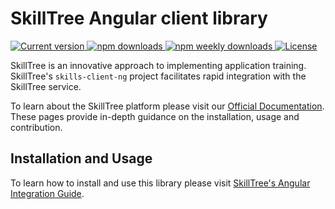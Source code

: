 <!---
Copyright 2020 SkillTree

Licensed under the Apache License, Version 2.0 (the "License");
you may not use this file except in compliance with the License.
You may obtain a copy of the License at

    https://www.apache.org/licenses/LICENSE-2.0

Unless required by applicable law or agreed to in writing, software
distributed under the License is distributed on an "AS IS" BASIS,
WITHOUT WARRANTIES OR CONDITIONS OF ANY KIND, either express or implied.
See the License for the specific language governing permissions and
limitations under the License.
 -->
# SkillTree Angular client library

<p>
  <a href="https://www.npmjs.com/package/@skilltree/skills-client-ng">
    <img src="https://flat.badgen.net/npm/v/@skilltree/skills-client-ng" alt="Current version">
  </a>
  <a href="https://www.npmjs.com/package/@skilltree/skills-client-ng">
    <img src="https://flat.badgen.net/npm/dt/@skilltree/skills-client-ng" alt="npm downloads">
  </a>
  <a href="https://www.npmjs.com/package/@skilltree/skills-client-ng">
    <img src="https://flat.badgen.net/npm/dw/@skilltree/skills-client-ng" alt="npm weekly downloads">
  </a>
  <a href="https://www.npmjs.com/package/@skilltree/skills-client-ng">
    <img src="https://img.shields.io/npm/l/@skilltree/skills-client-ng.svg?sanitize=true" alt="License">
  </a>
</p>

SkillTree is an innovative approach to implementing application training. SkillTree's ``skills-client-ng`` project facilitates rapid integration with the SkillTree service. 

To learn about the SkillTree platform please visit our [Official Documentation](https://code.nsa.gov/skills-docs/). 
These pages provide in-depth guidance on the installation, usage and contribution.  

## Installation and Usage

To learn how to install and use this library please visit [SkillTree's Angular Integration Guide](https://code.nsa.gov/skills-docs/skills-client/angular.html).

